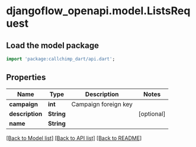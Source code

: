 # djangoflow_openapi.model.ListsRequest

## Load the model package
```dart
import 'package:callchimp_dart/api.dart';
```

## Properties
Name | Type | Description | Notes
------------ | ------------- | ------------- | -------------
**campaign** | **int** | Campaign foreign key | 
**description** | **String** |  | [optional] 
**name** | **String** |  | 

[[Back to Model list]](../README.md#documentation-for-models) [[Back to API list]](../README.md#documentation-for-api-endpoints) [[Back to README]](../README.md)


